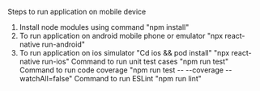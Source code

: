 Steps to run application on mobile device 
  1)	Install node modules using command
    "npm install"
  2)	To run application on android mobile phone or emulator 
    "npx react-native run-android"
  3)	To run application on ios simulator 
     "Cd ios && pod install"
     "npx react-native run-ios"
Command to run unit test cases 
      "npm run test"
Command to run code coverage
		"npm run test -- --coverage --watchAll=false"
Command to run ESLint
		"npm run lint"

